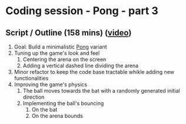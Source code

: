 # Coding session - Pong - part 3

## Script / Outline (158 mins) ([video](https://www.youtube.com/watch?v=ThFK-ZV6E-o&list=PL8XxoCaL3dBiJ_djQKKbbI4uN081F7Sgw&index=16))
1. Goal: Build a minimalistic [Pong](https://playpong.net/) variant
2. Tuning up the game's look and feel
   1. Centering the arena on the screen
   2. Adding a vertical dashed line dividing the arena
3. Minor refactor to keep the code base tractable whikle adding new functionalities
4. Improving the game's physics
   1. The ball moves towards the bat with a randomly generated initial direction
   2. Implementing the ball's bouncing
      1. On the bat
      2. On the arena bounds